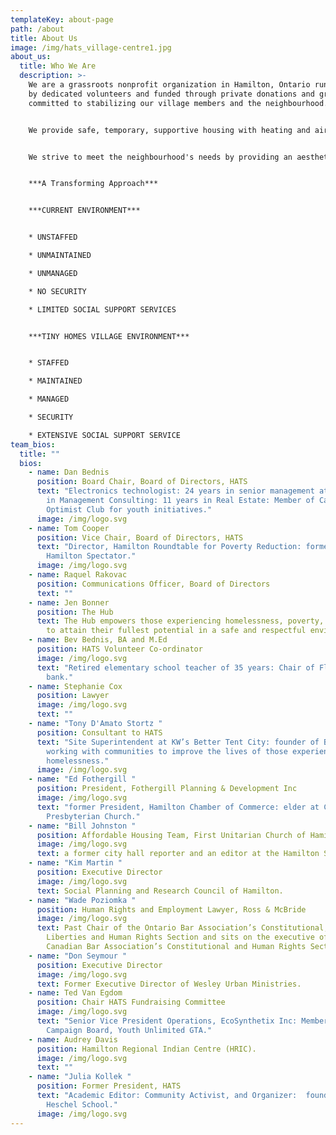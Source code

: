 ```yaml
---
templateKey: about-page
path: /about
title: About Us
image: /img/hats_village-centre1.jpg
about_us:
  title: Who We Are
  description: >-
    We are a grassroots nonprofit organization in Hamilton, Ontario run entirely
    by dedicated volunteers and funded through private donations and grants,
    committed to stabilizing our village members and the neighbourhood.


    We provide safe, temporary, supportive housing with heating and air conditioning for our village members' comfort. Additionally, we offer essential medical care, engaging recreational programs, and assistance for village members transitioning to permanent housing.


    We strive to meet the neighbourhood's needs by providing an aesthetically appealing well-maintained village of tiny homes, community gardens, and a secure environment with 24/7 security.


    ***A Transforming Approach*** 


    ***CURRENT ENVIRONMENT***


    * UNSTAFFED

    * UNMAINTAINED

    * UNMANAGED

    * NO SECURITY

    * LIMITED SOCIAL SUPPORT SERVICES


    ***TINY HOMES VILLAGE ENVIRONMENT***


    * STAFFED

    * MAINTAINED

    * MANAGED

    * SECURITY

    * EXTENSIVE SOCIAL SUPPORT SERVICE
team_bios:
  title: ""
  bios:
    - name: Dan Bednis
      position: Board Chair, Board of Directors, HATS
      text: "Electronics technologist: 24 years in senior management at BELL: 15 years
        in Management Consulting: 11 years in Real Estate: Member of Carlisle
        Optimist Club for youth initiatives."
      image: /img/logo.svg
    - name: Tom Cooper
      position: Vice Chair, Board of Directors, HATS
      text: "Director, Hamilton Roundtable for Poverty Reduction: former columnist,
        Hamilton Spectator."
      image: /img/logo.svg
    - name: Raquel Rakovac
      position: Communications Officer, Board of Directors
      text: ""
    - name: Jen Bonner
      position: The Hub
      text: The Hub empowers those experiencing homelessness, poverty, and addictions
        to attain their fullest potential in a safe and respectful environment.
    - name: Bev Bednis, BA and M.Ed
      position: HATS Volunteer Co-ordinator
      image: /img/logo.svg
      text: "Retired elementary school teacher of 35 years: Chair of Flamborough food
        bank."
    - name: Stephanie Cox
      position: Lawyer
      image: /img/logo.svg
      text: ""
    - name: "Tony D'Amato Stortz "
      position: Consultant to HATS
      text: "Site Superintendent at KW’s Better Tent City: founder of BetterStreet,
        working with communities to improve the lives of those experiencing
        homelessness."
      image: /img/logo.svg
    - name: "Ed Fothergill "
      position: President, Fothergill Planning & Development Inc
      image: /img/logo.svg
      text: "former President, Hamilton Chamber of Commerce: elder at Chedoke
        Presbyterian Church."
    - name: "Bill Johnston "
      position: Affordable Housing Team, First Unitarian Church of Hamilton
      image: /img/logo.svg
      text: a former city hall reporter and an editor at the Hamilton Spectator.
    - name: "Kim Martin "
      position: Executive Director
      image: /img/logo.svg
      text: Social Planning and Research Council of Hamilton.
    - name: "Wade Poziomka "
      position: Human Rights and Employment Lawyer, Ross & McBride
      image: /img/logo.svg
      text: Past Chair of the Ontario Bar Association’s Constitutional, Civil
        Liberties and Human Rights Section and sits on the executive of the
        Canadian Bar Association’s Constitutional and Human Rights Section.
    - name: "Don Seymour "
      position: Executive Director
      image: /img/logo.svg
      text: Former Executive Director of Wesley Urban Ministries.
    - name: Ted Van Egdom
      position: Chair HATS Fundraising Committee
      image: /img/logo.svg
      text: "Senior Vice President Operations, EcoSynthetix Inc: Member, Capital
        Campaign Board, Youth Unlimited GTA."
    - name: Audrey Davis
      position: Hamilton Regional Indian Centre (HRIC).
      image: /img/logo.svg
      text: ""
    - name: "Julia Kollek "
      position: Former President, HATS
      text: "Academic Editor: Community Activist, and Organizer:  founder, Kehila
        Heschel School."
      image: /img/logo.svg
---
```

